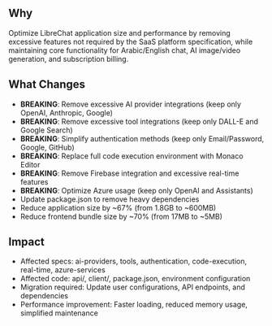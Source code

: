 ## Why
Optimize LibreChat application size and performance by removing excessive features not required by the SaaS platform specification, while maintaining core functionality for Arabic/English chat, AI image/video generation, and subscription billing.

## What Changes
- **BREAKING**: Remove excessive AI provider integrations (keep only OpenAI, Anthropic, Google)
- **BREAKING**: Remove excessive tool integrations (keep only DALL-E and Google Search)
- **BREAKING**: Simplify authentication methods (keep only Email/Password, Google, GitHub)
- **BREAKING**: Replace full code execution environment with Monaco Editor
- **BREAKING**: Remove Firebase integration and excessive real-time features
- **BREAKING**: Optimize Azure usage (keep only OpenAI and Assistants)
- Update package.json to remove heavy dependencies
- Reduce application size by ~67% (from 1.8GB to ~600MB)
- Reduce frontend bundle size by ~70% (from 17MB to ~5MB)

## Impact
- Affected specs: ai-providers, tools, authentication, code-execution, real-time, azure-services
- Affected code: api/, client/, package.json, environment configuration
- Migration required: Update user configurations, API endpoints, and dependencies
- Performance improvement: Faster loading, reduced memory usage, simplified maintenance


